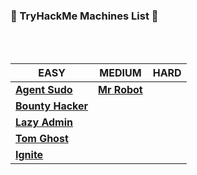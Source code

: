 ### 🌟 TryHackMe Machines List 🌟
<br/>
<br/>

EASY | MEDIUM | HARD
--- | --- | ---
[**Agent Sudo**](https://github.com/bhaveshharmalkar/CTF-Writeups/blob/main/TryHackMe/Easy/Agent%20Sudo.pdf) | [**Mr Robot**](https://github.com/bhaveshharmalkar/CTF-Writeups/blob/main/TryHackMe/Medium/Mr%20robot.pdf) |
[**Bounty Hacker**](https://github.com/bhaveshharmalkar/CTF-Writeups/blob/main/TryHackMe/Easy/Bounty%20Hacker.pdf)||
[**Lazy Admin**](https://github.com/bhaveshharmalkar/CTF-Writeups/blob/main/TryHackMe/Easy/Lazy%20Admin.pdf)||
[**Tom Ghost**](https://github.com/bhaveshharmalkar/CTF-Writeups/blob/main/TryHackMe/Easy/Tom%20Ghost.pdf)||
[**Ignite**](https://github.com/bhaveshharmalkar/CTF-Writeups/blob/main/TryHackMe/Easy/Ignite.pdf)||
